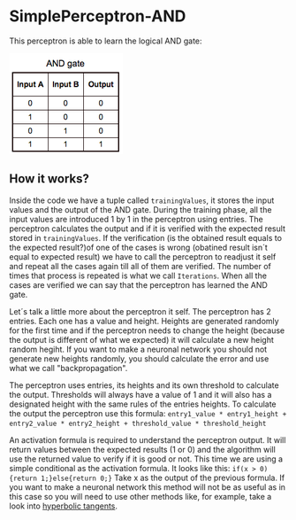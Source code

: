# SimplePerceptron-AND
This perceptron is able to learn the logical AND gate:




![AND Gate](https://raw.githubusercontent.com/DavidLopezSaez/PythonSimplePerceptron-AND/master/img/AND-Gate.png)

## How it works?
Inside the code we have a tuple called `trainingValues`, it stores the input values and the output of the AND gate.
During the training phase, all the input values are introduced 1 by 1 in the perceptron using entries. The perceptron calculates the output and if it is verified with the expected result stored in `trainingValues`. If the verification (is the obtained result equals to the expected result?)of one of the cases is wrong (obatined result isn´t equal to expected result) we have to call the perceptron to readjust it self and repeat all the cases again till all of them are verified. The number of times that process is repeated is what we call `Iterations`. When all the cases are verified we can say that the perceptron has learned the AND gate.

Let´s talk a little more about the perceptron it self. The perceptron has 2 entries. Each one has a value and height. Heights are generated randomly for the first time and if the perceptron needs to change the height (because the output is different of what we expected) it will calculate a new height random hegiht. If you want to make a neuronal network you should not generate new heights randomly, you should calculate the error and use what we call "backpropagation".

The perceptron uses entries, its heights and its own threshold to calculate the output. Thresholds will always have a value of 1 and it will also has a designated height with the same rules of the entries heights. To calculate the output the perceptron use this formula:
`entry1_value * entry1_height + entry2_value * entry2_height + threshold_value * threshold_height`

An activation formula is required to understand the perceptron output. It will return values between the expected results (1 or 0) and the algorithm will use the returned value to verify if it is good or not.
This time we are using a simple conditional as the activation formula. It looks like this:
`if(x > 0){return 1;}else{return 0;}`
Take x as the output of the previous formula. If you want to make a neuronal network this method will not be as useful as in this case so you will need to use other methods like, for example, take a look into [hyperbolic tangents](https://en.wikipedia.org/wiki/Hyperbolic_function#Hyperbolic_tangent).
